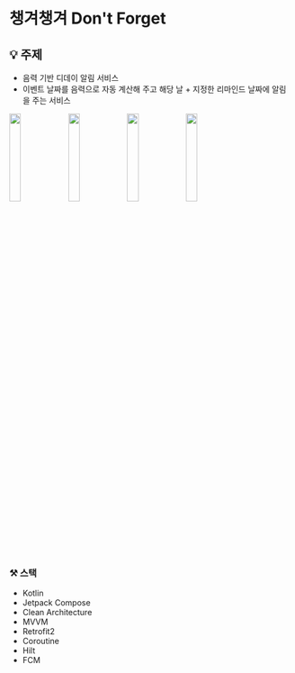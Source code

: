 # 챙겨챙겨 Don't Forget
## 💡 주제

- 음력 기반 디데이 알림 서비스
- 이벤트 날짜를 음력으로 자동 계산해 주고 해당 날 + 지정한 리마인드 날짜에 알림을 주는 서비스

<div>

<img src="https://github.com/Nexters/Don-t-Forget---Android/assets/78139690/f4667cf6-e161-49db-a9cf-5ab709b381af" width="20%"/>
<img src="https://github.com/Nexters/Don-t-Forget---Android/assets/78139690/bed627de-b277-40cf-999e-943896397ca4" width="20%"/>
<img src="https://github.com/Nexters/Don-t-Forget---Android/assets/78139690/a8973125-5a84-4ca8-a09c-98144b4e1dd2" width="20%"/>
<img src="https://github.com/Nexters/Don-t-Forget---Android/assets/78139690/a6ca9385-b956-46b1-aac9-50eaf6e64d72" width="20%"/>

</div>

### ⚒️ 스택

- Kotlin
- Jetpack Compose
- Clean Architecture
- MVVM
- Retrofit2
- Coroutine
- Hilt
- FCM
